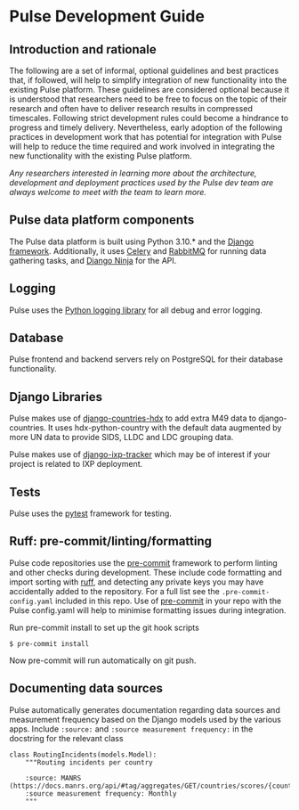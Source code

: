 # Pulse Development Guide

## Introduction and rationale

The following are a set of informal, optional guidelines and best practices that, if followed, will help to simplify integration of new functionality into the existing Pulse platform. These guidelines are considered optional because it is understood that researchers need to be free to focus on the topic of their research and often have to deliver research results in compressed timescales. Following strict development rules could become a hindrance to progress and timely delivery. Nevertheless, early adoption of the following practices in development work that has potential for integration with Pulse will help to reduce the time required and work involved in integrating the new functionality with the existing Pulse platform.

*Any researchers interested in learning more about the architecture, development and deployment practices used by the Pulse dev team are always welcome to meet with the team to learn more.*

## Pulse data platform components

The Pulse data platform is built using Python 3.10.* and the [Django framework](https://www.djangoproject.com/). Additionally, it uses [Celery](https://docs.celeryq.dev/en/stable/index.html) and [RabbitMQ](https://www.rabbitmq.com/docs) for running data gathering tasks, and [Django Ninja](https://django-ninja.dev/) for the API.

## Logging

Pulse uses the [Python logging library](https://docs.python.org/3/library/logging.html) for all debug and error logging.

## Database

Pulse frontend and backend servers rely on PostgreSQL for their database functionality.

## Django Libraries

Pulse makes use of [django-countries-hdx](https://github.com/InternetSociety/django-countries-hdx) to add extra M49 data to django-countries.
It uses hdx-python-country with the default data augmented by more UN data to provide SIDS, LLDC and LDC grouping data.

Pulse makes use of [django-ixp-tracker](https://github.com/InternetSociety/django-ixp-tracker) which may be of interest if your project is related to IXP deployment.

## Tests

Pulse uses the [pytest](https://docs.pytest.org/en/stable/) framework for testing.

## Ruff: pre-commit/linting/formatting

Pulse code repositories use the [pre-commit](https://pre-commit.com/) framework to perform linting and other checks during development. These include code formatting and import sorting with [ruff](https://docs.astral.sh/ruff/), and detecting any private keys you may have accidentally added to the repository. For a full list see the  `.pre-commit-config.yaml` included in this repo. Use of [pre-commit](https://pre-commit.com/) in your repo with the Pulse config.yaml will help to minimise formatting issues during integration.

Run pre-commit install to set up the git hook scripts

```
$ pre-commit install
```

Now pre-commit will run automatically on git push.

## Documenting data sources

Pulse automatically generates documentation regarding data sources and measurement frequency based on the Django models used by the various apps.
Include `:source:` and `:source measurement frequency:` in the docstring for the relevant class

```
class RoutingIncidents(models.Model):
    """Routing incidents per country

    :source: MANRS (https://docs.manrs.org/api/#tag/aggregates/GET/countries/scores/{country})
    :source measurement frequency: Monthly
    """
```

